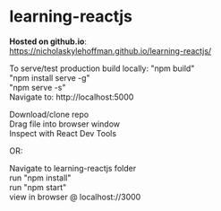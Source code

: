 # learning-reactjs
<strong>Hosted on github.io</strong>:
<br>
https://nicholaskylehoffman.github.io/learning-reactjs/

To serve/test production build locally:
"npm build"
<br>
"npm install serve -g"
<br>
"npm serve -s"
<br>
Navigate to: http://localhost:5000  

Download/clone repo
<br>
Drag file into browser window
<br>
Inspect with React Dev Tools

OR:

Navigate to learning-reactjs folder
<br>
run "npm install"
<br>
run "npm start"
<br>
view in browser @ localhost://3000
